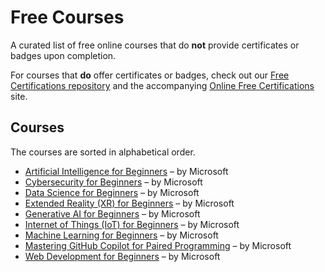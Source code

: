 # Free Courses  

A curated list of free online courses that do **not** provide certificates or badges upon completion.  

For courses that **do** offer certificates or badges, check out our [Free Certifications repository](https://github.com/cloudcommunity/Free-Certifications) and the accompanying [Online Free Certifications](https://free-certifications.com/) site.  

## Courses

The courses are sorted in alphabetical order.

- [Artificial Intelligence for Beginners](https://microsoft.github.io/AI-For-Beginners/) – by Microsoft
- [Cybersecurity for Beginners](https://microsoft.github.io/Security-101/) – by Microsoft
- [Data Science for Beginners](https://microsoft.github.io/Data-Science-For-Beginners/) – by Microsoft
- [Extended Reality (XR) for Beginners](https://microsoft.github.io/xr-development-for-beginners/) – by Microsoft
- [Generative AI for Beginners](https://microsoft.github.io/generative-ai-for-beginners/) – by Microsoft
- [Internet of Things (IoT) for Beginners](https://microsoft.github.io/IoT-For-Beginners/) – by Microsoft
- [Machine Learning for Beginners](https://microsoft.github.io/ML-For-Beginners/) – by Microsoft
- [Mastering GitHub Copilot for Paired Programming](https://github.com/microsoft/Mastering-GitHub-Copilot-for-Paired-Programming) – by Microsoft
- [Web Development for Beginners](https://microsoft.github.io/Web-Dev-For-Beginners/) – by Microsoft
